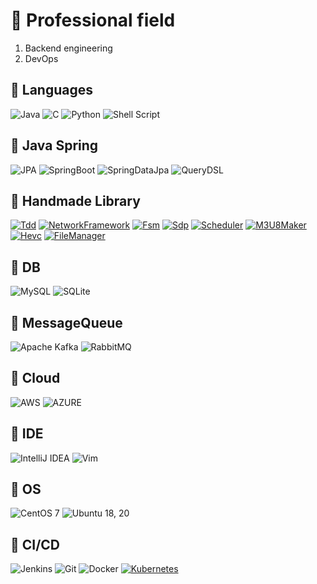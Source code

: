 # 🥷 Professional field
1. Backend engineering
2. DevOps
  
  
## 🦾 Languages

![Java](https://img.shields.io/badge/java-%23ED8B00.svg?style=for-the-badge&logo=java&logoColor=white) 
![C](https://img.shields.io/badge/c-%2300599C.svg?style=for-the-badge&logo=c&logoColor=white) 
![Python](https://img.shields.io/badge/python-3670A0?style=for-the-badge&logo=python&logoColor=ffdd54) 
![Shell Script](https://img.shields.io/badge/shell_script-%23121011.svg?style=for-the-badge&logo=gnu-bash&logoColor=white)
  
## 🦾 Java Spring

![JPA](https://img.shields.io/badge/JPA-%23333333.svg?style=for-the-badge&logo=JPA&logoColor=white) 
![SpringBoot](https://img.shields.io/badge/SpringBoot-%23333333.svg?style=for-the-badge&logo=SpringBoot&logoColor=white) 
![SpringDataJpa](https://img.shields.io/badge/SpringDataJpa-%23333333.svg?style=for-the-badge&logo=SpringDataJpa&logoColor=white) 
![QueryDSL](https://img.shields.io/badge/QueryDSL-%23333333.svg?style=for-the-badge&logo=QueryDSL&logoColor=white) 
  
## 💎 Handmade Library

[![Tdd](https://img.shields.io/badge/TDD-%23005571?style=for-the-badge&logo=tdd&logoColor=white)](https://github.com/James-Jeong/ttlib)
[![NetworkFramework](https://img.shields.io/badge/NetworkFramework-%23F7B93E?style=for-the-badge&logo=networkframework&logoColor=white)](https://github.com/James-Jeong/java_network_base_framework)
[![Fsm](https://img.shields.io/badge/FSM-%23A22846?style=for-the-badge&logo=fsm&logoColor=white)](https://github.com/James-Jeong/FSMManager)
[![Sdp](https://img.shields.io/badge/SDP-%23A5CD39?style=for-the-badge&logo=sdp&logoColor=white)](https://github.com/James-Jeong/SdpManager)
[![Scheduler](https://img.shields.io/badge/Scheduler-%2301FF95?style=for-the-badge&logo=scheduler&logoColor=white)](https://github.com/James-Jeong/jscheduler)
[![M3U8Maker](https://img.shields.io/badge/M3U8Maker-%23333333?style=for-the-badge&logo=m3u8_maker&logoColor=white)](https://github.com/James-Jeong/JM3U8_MAKER)
[![Hevc](https://img.shields.io/badge/HEVC-%23008FC7?style=for-the-badge&logo=hevc&logoColor=white)](https://github.com/James-Jeong/jHEVC)
[![FileManager](https://img.shields.io/badge/FileManager-%23EE6123?style=for-the-badge&logo=FileManager&logoColor=white)](https://github.com/James-Jeong/jFileManager)
  
## 🍑 DB

![MySQL](https://img.shields.io/badge/mysql-%2300f.svg?style=for-the-badge&logo=mysql&logoColor=white) 
![SQLite](https://img.shields.io/badge/sqlite-%2307405e.svg?style=for-the-badge&logo=sqlite&logoColor=white)
  
## 🥝 MessageQueue

![Apache Kafka](https://img.shields.io/badge/Apache%20Kafka-000?style=for-the-badge&logo=apachekafka) 
![RabbitMQ](https://img.shields.io/badge/Rabbitmq-FF6600?style=for-the-badge&logo=rabbitmq&logoColor=white) 
  
## 🍋 Cloud

![AWS](https://img.shields.io/badge/AWS-%23FF9900.svg?style=for-the-badge&logo=amazon-aws&logoColor=white)
![AZURE](https://img.shields.io/badge/Azure-vm%20%26%20storage-orange)
  
## 🍓 IDE

![IntelliJ IDEA](https://img.shields.io/badge/IntelliJIDEA-000000.svg?style=for-the-badge&logo=intellij-idea&logoColor=white)
![Vim](https://img.shields.io/badge/VIM-%2311AB00.svg?style=for-the-badge&logo=vim&logoColor=white) 
  
## 🍣 OS

![CentOS 7](https://img.shields.io/badge/cent%20os-002260?style=for-the-badge&logo=centos&logoColor=F0F0F0) 
![Ubuntu 18, 20](https://img.shields.io/badge/ubuntu-FCC624?style=for-the-badge&logo=ubuntu&logoColor=black) 
  
## 🍔 CI/CD

![Jenkins](https://img.shields.io/badge/Jenkins-%232C5263.svg?style=for-the-badge&logo=jenkins&logoColor=white)
![Git](https://img.shields.io/badge/Git-%23F05033.svg?style=for-the-badge&logo=git&logoColor=white) 
![Docker](https://img.shields.io/badge/Docker-%23A22846?style=for-the-badge&logo=fsm&logoColor=white)
[![Kubernetes](https://img.shields.io/badge/Kubernetes-%23FF3366?style=for-the-badge&logo=Kubernetes&logoColor=white)](https://github.com/James-Jeong/CI-CD-NOTE)
  
